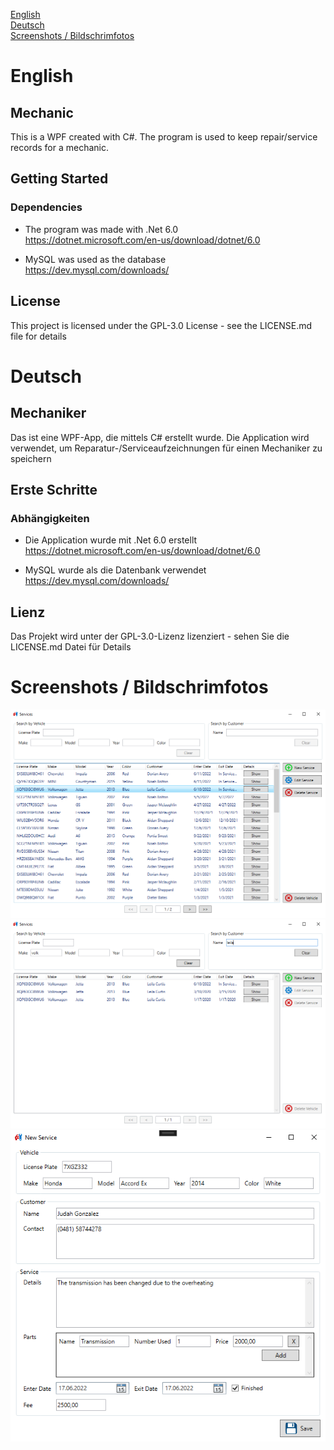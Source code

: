 [English](#english)\
[Deutsch](#deutsch)\
[Screenshots / Bildschrimfotos](#screenshots--bildschrimfotos)

# English

## Mechanic
This is a WPF created with C#. The program is used to keep repair/service records for a mechanic.

## Getting Started
### Dependencies
- The program was made with .Net 6.0\
https://dotnet.microsoft.com/en-us/download/dotnet/6.0

- MySQL was used as the database\
https://dev.mysql.com/downloads/

## License
This project is licensed under the GPL-3.0 License - see the LICENSE.md file for details


# Deutsch

## Mechaniker
Das ist eine WPF-App, die mittels C# erstellt wurde. Die Application wird verwendet, um Reparatur-/Serviceaufzeichnungen für einen Mechaniker zu speichern

## Erste Schritte
### Abhängigkeiten
- Die Application wurde mit .Net 6.0 erstellt\
https://dotnet.microsoft.com/en-us/download/dotnet/6.0

- MySQL wurde als die Datenbank verwendet\
https://dev.mysql.com/downloads/

## Lienz
Das Projekt wird unter der GPL-3.0-Lizenz lizenziert - sehen Sie die LICENSE.md Datei für Details

# Screenshots / Bildschrimfotos
![01](https://raw.githubusercontent.com/cemalaydeniz/mechanic/main/Screenshots/01.png)\
![02](https://raw.githubusercontent.com/cemalaydeniz/mechanic/main/Screenshots/02.png)\
![03](https://raw.githubusercontent.com/cemalaydeniz/mechanic/main/Screenshots/03.png)
